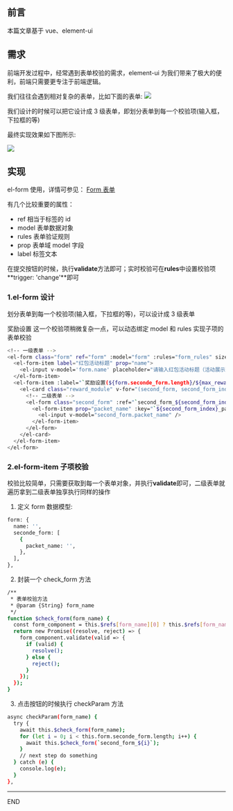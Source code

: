 ## 前言

本篇文章基于 vue、element-ui

## 需求

前端开发过程中，经常遇到表单校验的需求，element-ui 为我们带来了极大的便利，前端只需要更专注于前端逻辑。

我们往往会遇到相对复杂的表单，比如下面的表单:
![](https://upload-images.jianshu.io/upload_images/10390288-14e466e0699d515f.png?imageMogr2/auto-orient/strip%7CimageView2/2/w/1240)

我们设计的时候可以把它设计成 3 级表单，即划分表单到每一个校验项(输入框，下拉框的等)

最终实现效果如下图所示:

![](https://upload-images.jianshu.io/upload_images/10390288-38a4447f3c6f04b5.gif?imageMogr2/auto-orient/strip)

## 实现

el-form 使用，详情可参见： [Form 表单](https://element.eleme.cn/2.13/#/zh-CN/component/form)

有几个比较重要的属性：

- ref 相当于标签的 id
- model 表单数据对象
- rules 表单验证规则
- prop 表单域 model 字段
- label 标签文本

在提交按钮的时候，执行**validate**方法即可；实时校验可在**rules**中设置校验项 **trigger: 'change'**即可

### 1.el-form 设计

划分表单到每一个校验项(输入框，下拉框的等)，可以设计成 3 级表单

奖励设置 这一个校验项稍微复杂一点，可以动态绑定 model 和 rules 实现子项的表单校验

```bash
<!-- 一级表单 -->
<el-form class="form" ref="form" :model="form" :rules="form_rules" size="small">
  <el-form-item label="红包活动标题" prop="name">
    <el-input v-model='form.name' placeholder="请输入红包活动标题（活动展示）" />
  </el-form-item>
  <el-form-item :label="`奖励设置(${form.seconde_form.length}/${max_reward_module_num})`" prop="seconde_form">
    <el-card class="reward_module" v-for="(second_form, second_form_index) in form.seconde_form" :key="`${second_form_index}_second_form`">
      <!-- 二级表单 -->
      <el-form class="second_form" :ref="`second_form_${second_form_index}`" :model="second_form" :disabled="is_form_item_disabled" inline size="small">
        <el-form-item prop="packet_name" :key="`${second_form_index}_packet_name`" :rules="[{ required: true, message: '请输入奖励名称', trigger: 'change' }]" style="width:150px;margin-right:20px;">
          <el-input v-model="second_form.packet_name" />
        </el-form-item>
      </el-form>
    </el-card>
  </el-form-item>
</el-form>
```

### 2.el-form-item 子项校验

校验比较简单，只需要获取到每一个表单对象，并执行**validate**即可，二级表单就遍历拿到二级表单独享执行同样的操作

1. 定义 form 数据模型:

```bash
form: {
  name: '',
  seconde_form: [
    {
      packet_name: '',
    },
  ],
},
```

2. 封装一个 check_form 方法

```bash
/**
 * 表单校验方法
 * @param {String} form_name
 */
function $check_form(form_name) {
  const form_component = this.$refs[form_name][0] ? this.$refs[form_name][0] : this.$refs[form_name];
  return new Promise((resolve, reject) => {
    form_component.validate(valid => {
      if (valid) {
        resolve();
      } else {
        reject();
      }
    });
  });
}

```

3. 点击按钮的时候执行 checkParam 方法

```bash
async checkParam(form_name) {
  try {
    await this.$check_form(form_name);
    for (let i = 0; i < this.form.seconde_form.length; i++) {
      await this.$check_form(`second_form_${i}`);
    }
    // next step do something
  } catch (e) {
    console.log(e);
  }
},
```

---

END
